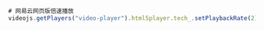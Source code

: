 ```javascript
# 网易云网页版倍速播放
videojs.getPlayers("video-player").html5player.tech_.setPlaybackRate(2)
```

